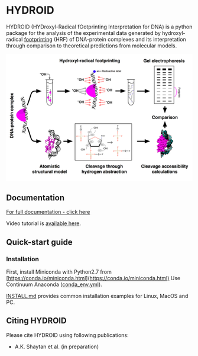 # HYDROID
HYDROID (HYDroxyl-Radical fOotprinting Interpretation for DNA) is a python package for the analysis of the experimental data generated by hydroxyl-radical [footprinting](https://en.wikipedia.org/wiki/DNA_footprinting) (HRF) of DNA-protein complexes and its interpretation through comparison to theoretical predictions from molecular models.

![HRF](docs/Figure1.png)

## Documentation
[For full documentation - click here](docs/INDEX.md)

Video tutorial is [available here](https://www.youtube.com/playlist?list=PL_GHGdsPyn0nVSvrRnyvuvkRCrNBjqeuC).

## Quick-start guide

### Installation
First, install Miniconda with Python2.7 from [https://conda.io/miniconda.html](https://conda.io/miniconda.html)
Use Continuum Anaconda ([conda_env.yml](conda_env.yml)).

[INSTALL.md](docs/INSTALL.md) provides common installation examples for Linux, MacOS and PC.


## Citing HYDROID
Please cite HYDROID using following publications:
- A.K. Shaytan et al. (in preparation)




